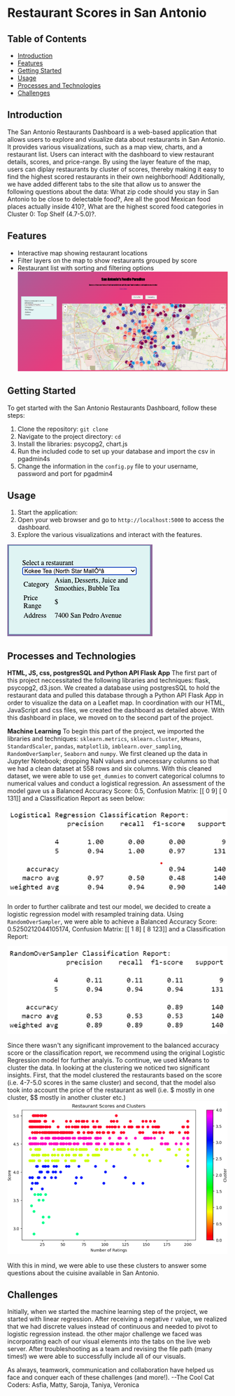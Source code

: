 # Restaurant Scores in San Antonio

## Table of Contents
- [Introduction](#introduction)
- [Features](#features)
- [Getting Started](#getting-started)
- [Usage](#usage)
- [Processes and Technologies](#processes-and-technologies)
- [Challenges](#challenges)
## Introduction
The San Antonio Restaurants Dashboard is a web-based application that allows users to explore and visualize data about restaurants in San Antonio. It provides various visualizations, such as a map view, charts, and a restaurant list. Users can interact with the dashboard to view restaurant details, scores, and price-range. By using the layer feature of the map, users can diplay restaurants by cluster of scores, thereby making it easy to find the highest scored restaurants in their own neighborhood! Additionally, we have added different tabs to the site that allow us to answer the following questions about the data: What zip code should you stay in San Antonio to be close to delectable food?, Are all the good Mexican food places actually inside 410?, What are the highest scored food categories in Cluster 0: Top Shelf (4.7-5.0)?.
## Features
- Interactive map showing restaurant locations
- Filter layers on the map to show restaurants grouped by score
- Restaurant list with sorting and filtering options
![New Dashboard](Images/new_dashboard.png)
## Getting Started
To get started with the San Antonio Restaurants Dashboard, follow these steps:
1. Clone the repository: `git clone `
2. Navigate to the project directory: `cd `
3. Install the libraries: psycopg2, chart.js
4. Run the included code to set up your database and import the csv in pgadmin4s
5. Change the information in the `config.py` file to your username, password and port for pgadmin4

## Usage
1. Start the application:
2. Open your web browser and go to `http://localhost:5000` to access the dashboard.
3. Explore the various visualizations and interact with the features.
   
![alt text](Images/Screenshot%202023-06-26%20at%208.33.00%20PM.png)

## Processes and Technologies

**HTML, JS, css, postgresSQL and Python API Flask App**
The first part of this project neccessitated the following libraries and techniques: flask, psycopg2, d3.json. We created a database using postgresSQL to hold the restaurant data and pulled this database through a Python API Flask App in order to visualize the data on a Leaflet map. In coordination with our HTML, JavaScript and css files, we created the dashboard as detailed above. With this dashboard in place, we moved on to the second part of the project.

**Machine Learning**
To begin this part of the project, we imported the libraries and techniques: `sklearn.metrics`, `sklearn.cluster`, `kMeans`, `StandardScaler`, `pandas`, `matplotlib`, `imblearn.over_sampling`, `RandomOverSampler`, `Seaborn` and `numpy`. We first cleaned up the data in Jupyter Notebook; dropping NaN values and unecessary columns so that we had a clean dataset at 558 rows and six columns. With this cleaned dataset, we were able to use `get_dummies` to convert categorical columns to numerical values and conduct a logistical regression. An assessment of the model gave us a Balanced Accuracy Score: 0.5, Confusion Matrix: [[  0   9] [  0 131]] and a Classification Report as seen below:

![Classification Report](Images/classification_report.png)

In order to further calibrate and test our model, we decided to create a logistic regression model with resampled training data. Using `RandomOverSampler`, we were able to achieve a Balanced Accuracy Score: 0.5250212044105174, Confusion Matrix: [[  1   8] [  8 123]] and a Classification Report:

![RandomOverSampler Classification Report](Images/resampled_report.png)

Since there wasn't any significant improvement to the balanced accuracy score or the classification report, we recommend using the original 
Logistic Regression model for further analyis. To continue, we used kMeans to cluster the data. In looking at the clustering we noticed two significant insights. First, that the model clustered the restaurants based on the score (i.e. 4-7-5.0 scores in the same cluster) and second, that the model also took into account the price of the restaurant as well (i.e. $ mostly in one cluster, $$ mostly in another cluster etc.)
![kMeans Clustering](Images/kmeans_cluster.png)

With this in mind, we were able to use these clusters to answer some questions about the cuisine available in San Antonio.
## Challenges
Initially, when we started the machine learning step of the project, we started with linear regression. After receiving a negative r value, we realized that we had discrete values instead of continuous and needed to pivot to logistic regression instead. the other major challenge we faced was incorporating each of our visual elements into the tabs on the live web server. After troubleshooting as a team and revising the file path (many times!) we were able to successfully include all of our visuals.

As always, teamwork, communication and collaboration have helped us face and conquer each of these challenges (and more!).
--The Cool Cat Coders: Asfia, Matty, Saroja, Taniya, Veronica